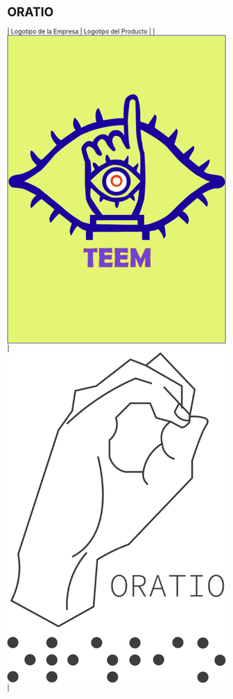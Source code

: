 # ORATIO


| Logotipo de la Empresa                   | Logotipo del Producto                  |
| ![LOGOEmpresa](https://github.com/Josue-Martinez-Otero/ORATIO/blob/main/LogoTEEM.jpg)| ![LOGOProducto](https://github.com/Josue-Martinez-Otero/ORATIO/blob/main/Logo_Oratio.png)|


